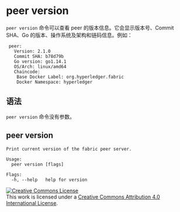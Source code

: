 # peer version

`peer version` 命令可以查看 peer 的版本信息。它会显示版本号、Commit SHA、Go 的版本、操作系统及架构和链码信息。例如：

```
 peer:
   Version: 2.1.0
   Commit SHA: b78d79b
   Go version: go1.14.1
   OS/Arch: linux/amd64
   Chaincode:
    Base Docker Label: org.hyperledger.fabric
    Docker Namespace: hyperledger
```

## 语法

`peer version` 命令没有参数。

## peer version
```
Print current version of the fabric peer server.

Usage:
  peer version [flags]

Flags:
  -h, --help   help for version
```


<a rel="license" href="http://creativecommons.org/licenses/by/4.0/"><img alt="Creative Commons License" style="border-width:0" src="https://i.creativecommons.org/l/by/4.0/88x31.png" /></a><br />This work is licensed under a <a rel="license" href="http://creativecommons.org/licenses/by/4.0/">Creative Commons Attribution 4.0 International License</a>.

